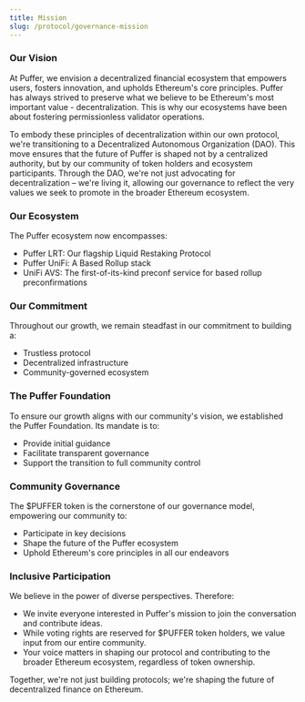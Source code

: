 ```yaml
---
title: Mission
slug: /protocol/governance-mission
---
```


### Our Vision
At Puffer, we envision a decentralized financial ecosystem that empowers users, fosters innovation, and upholds Ethereum's core principles. Puffer has always strived to preserve what we believe to be Ethereum's most important value - decentralization. This is why our ecosystems have been about fostering permissionless validator operations.

To embody these principles of decentralization within our own protocol, we're transitioning to a Decentralized Autonomous Organization (DAO). This move ensures that the future of Puffer is shaped not by a centralized authority, but by our community of token holders and ecosystem participants. Through the DAO, we're not just advocating for decentralization – we're living it, allowing our governance to reflect the very values we seek to promote in the broader Ethereum ecosystem.

### Our Ecosystem
The Puffer ecosystem now encompasses:

- Puffer LRT: Our flagship Liquid Restaking Protocol
- Puffer UniFi: A Based Rollup stack 
- UniFi AVS: The first-of-its-kind preconf service for based rollup preconfirmations

### Our Commitment
Throughout our growth, we remain steadfast in our commitment to building a:

- Trustless protocol
- Decentralized infrastructure
- Community-governed ecosystem

### The Puffer Foundation
To ensure our growth aligns with our community's vision, we established the Puffer Foundation. Its mandate is to:

- Provide initial guidance
- Facilitate transparent governance
- Support the transition to full community control

### Community Governance
The $PUFFER token is the cornerstone of our governance model, empowering our community to:

- Participate in key decisions
- Shape the future of the Puffer ecosystem
- Uphold Ethereum's core principles in all our endeavors

### Inclusive Participation
We believe in the power of diverse perspectives. Therefore:

- We invite everyone interested in Puffer's mission to join the conversation and contribute ideas.
- While voting rights are reserved for $PUFFER token holders, we value input from our entire community.
- Your voice matters in shaping our protocol and contributing to the broader Ethereum ecosystem, regardless of token ownership.

Together, we're not just building protocols; we're shaping the future of decentralized finance on Ethereum.